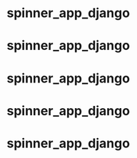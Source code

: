 # spinner_app_django
# spinner_app_django
# spinner_app_django
# spinner_app_django
# spinner_app_django
